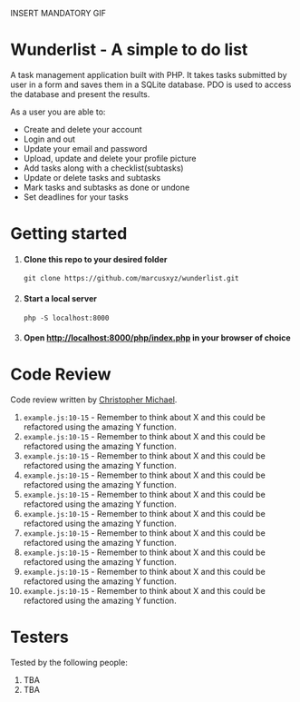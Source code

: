 INSERT MANDATORY GIF

# Wunderlist - A simple to do list

A task management application built with PHP. It takes tasks submitted by user in a form and saves them in a SQLite database. PDO is used to access the database and present the results.

As a user you are able to:

-   Create and delete your account
-   Login and out
-   Update your email and password
-   Upload, update and delete your profile picture
-   Add tasks along with a checklist(subtasks)
-   Update or delete tasks and subtasks
-   Mark tasks and subtasks as done or undone
-   Set deadlines for your tasks

# Getting started

1. #### Clone this repo to your desired folder

    ```
    git clone https://github.com/marcusxyz/wunderlist.git
    ```

2. #### Start a local server

    ```
    php -S localhost:8000
    ```

3. #### Open [http://localhost:8000/php/index.php](http://localhost:8000/php/index.php) in your browser of choice

# Code Review

Code review written by [Christopher Michael](https://github.com/chrs-m/).

1. `example.js:10-15` - Remember to think about X and this could be refactored using the amazing Y function.
2. `example.js:10-15` - Remember to think about X and this could be refactored using the amazing Y function.
3. `example.js:10-15` - Remember to think about X and this could be refactored using the amazing Y function.
4. `example.js:10-15` - Remember to think about X and this could be refactored using the amazing Y function.
5. `example.js:10-15` - Remember to think about X and this could be refactored using the amazing Y function.
6. `example.js:10-15` - Remember to think about X and this could be refactored using the amazing Y function.
7. `example.js:10-15` - Remember to think about X and this could be refactored using the amazing Y function.
8. `example.js:10-15` - Remember to think about X and this could be refactored using the amazing Y function.
9. `example.js:10-15` - Remember to think about X and this could be refactored using the amazing Y function.
10. `example.js:10-15` - Remember to think about X and this could be refactored using the amazing Y function.

# Testers

Tested by the following people:

1. TBA
2. TBA
